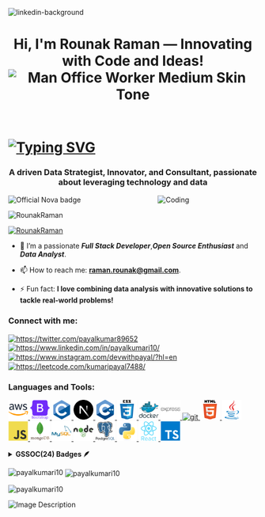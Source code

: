 
![linkedin-background](https://github.com/user-attachments/assets/3eb0523b-2532-4539-a66e-432ac29f454f)

<h1 align="center">Hi, I'm Rounak Raman — Innovating with Code and Ideas!<img src="https://raw.githubusercontent.com/Tarikul-Islam-Anik/Animated-Fluent-Emojis/master/Emojis/People%20with%20professions/Man%20Office%20Worker%20Medium%20Skin%20Tone.png" alt="Man Office Worker Medium Skin Tone" width="50" height="50" />&nbsp;</h1>
<h1>
 <a href="https://git.io/typing-svg"><img src="https://readme-typing-svg.herokuapp.com?font=Fira+Code&pause=1000&color=4EF7A1&width=435&lines=Transforming+Data+into+Ideas...%F0%9F%92%A1++" alt="Typing SVG" /></a>
</h1>

<h3 align="center"> A driven Data Strategist, Innovator, and Consultant, passionate about leveraging technology and data</h3>
<img  align="right" alt="Coding" width="40%" src="https://user-images.githubusercontent.com/74038190/235224431-e8c8c12e-6826-47f1-89fb-2ddad83b3abf.gif">

![Official Nova badge](https://github.com/user-attachments/assets/4624c050-1e38-4ce2-b6a1-edd89ad41d5f)



<p align="left"> <img src="https://komarev.com/ghpvc/?username=RounakRaman&label=Profile%20views&color=green&style=flat" alt="RounakRaman" /> </p>

<p align="left"> <a href="https://github.com/ryo-ma/github-profile-trophy"><img src="https://github-profile-trophy.vercel.app/?username=RounakRaman" alt="RounakRaman" /></a> </p>


- 🌱 I’m a passionate ***Full Stack Developer***,***Open Source Enthusiast*** and ***Data Analyst***.

- 📫 How to reach me: **raman.rounak@gmail.com**.

- ⚡ Fun fact: **I love combining data analysis with innovative solutions to tackle real-world problems!**

<h3 align="left">Connect with me:</h3>
<p align="left">
<a href="https://twitter.com/RounakRaman03?t=BfSe_NKl8jhhUliLTS5FHw&s=09" target="blank"><img align="center" src="https://raw.githubusercontent.com/rahuldkjain/github-profile-readme-generator/master/src/images/icons/Social/twitter.svg" alt="https://twitter.com/payalkumar89652" height="30" width="40" /></a>
<a href="https://linkedin.com/in/https://www.linkedin.com/in/payalkumari10/" target="blank"><img align="center" src="https://raw.githubusercontent.com/rahuldkjain/github-profile-readme-generator/master/src/images/icons/Social/linked-in-alt.svg" alt="https://www.linkedin.com/in/payalkumari10/" height="30" width="40" /></a>
<a href="https://instagram.com/https://www.instagram.com/devwithpayal/?hl=en" target="blank"><img align="center" src="https://raw.githubusercontent.com/rahuldkjain/github-profile-readme-generator/master/src/images/icons/Social/instagram.svg" alt="https://www.instagram.com/devwithpayal/?hl=en" height="30" width="40" /></a>
<a href="https://www.leetcode.com/https://leetcode.com/kumaripayal7488/" target="blank"><img align="center" src="https://raw.githubusercontent.com/rahuldkjain/github-profile-readme-generator/master/src/images/icons/Social/leet-code.svg" alt="https://leetcode.com/kumaripayal7488/" height="30" width="40" /></a>
</p>

<h3 align="left">Languages and Tools:</h3>
<p align="left"> <a href="https://aws.amazon.com" target="_blank" rel="noreferrer"> <img src="https://raw.githubusercontent.com/devicons/devicon/master/icons/amazonwebservices/amazonwebservices-original-wordmark.svg" alt="aws" width="40" height="40"/> </a> <a href="https://getbootstrap.com" target="_blank" rel="noreferrer"> <img src="https://raw.githubusercontent.com/devicons/devicon/master/icons/bootstrap/bootstrap-plain-wordmark.svg" alt="bootstrap" width="40" height="40"/> </a> <a href="https://www.cprogramming.com/" target="_blank" rel="noreferrer"> <img src="https://raw.githubusercontent.com/devicons/devicon/master/icons/c/c-original.svg" alt="c" width="40" height="40"/> </a> <a href="https://www.nextjsprogramming.com/" target="_blank" rel="noreferrer"> <img src="https://raw.githubusercontent.com/devicons/devicon/master/icons/nextjs/nextjs-original.svg" alt="c" width="40" height="40"/> </a> <a href="https://www.w3schools.com/java/" target="_blank" rel="noreferrer"> <img src="https://raw.githubusercontent.com/devicons/devicon/master/icons/cplusplus/cplusplus-original.svg" alt="cplusplus" width="40" height="40"/> </a> <a href="https://www.w3schools.com/css/" target="_blank" rel="noreferrer"> <img src="https://raw.githubusercontent.com/devicons/devicon/master/icons/css3/css3-original-wordmark.svg" alt="css3" width="40" height="40"/> </a> <a href="https://www.docker.com/" target="_blank" rel="noreferrer"> <img src="https://raw.githubusercontent.com/devicons/devicon/master/icons/docker/docker-original-wordmark.svg" alt="docker" width="40" height="40"/> </a> <a href="https://expressjs.com" target="_blank" rel="noreferrer"> <img src="https://raw.githubusercontent.com/devicons/devicon/master/icons/express/express-original-wordmark.svg" alt="express" width="40" height="40"/> </a> <a href="https://git-scm.com/" target="_blank" rel="noreferrer"> <img src="https://www.vectorlogo.zone/logos/git-scm/git-scm-icon.svg" alt="git" width="40" height="40"/> </a> <a href="https://www.w3.org/html/" target="_blank" rel="noreferrer"> <img src="https://raw.githubusercontent.com/devicons/devicon/master/icons/html5/html5-original-wordmark.svg" alt="html5" width="40" height="40"/> </a> <a href="https://www.java.com" target="_blank" rel="noreferrer"> <img src="https://raw.githubusercontent.com/devicons/devicon/master/icons/java/java-original.svg" alt="java" width="40" height="40"/> </a> <a href="https://developer.mozilla.org/en-US/docs/Web/JavaScript" target="_blank" rel="noreferrer"> <img src="https://raw.githubusercontent.com/devicons/devicon/master/icons/javascript/javascript-original.svg" alt="javascript" width="40" height="40"/> </a> <a href="https://www.mongodb.com/" target="_blank" rel="noreferrer"> <img src="https://raw.githubusercontent.com/devicons/devicon/master/icons/mongodb/mongodb-original-wordmark.svg" alt="mongodb" width="40" height="40"/> </a> <a href="https://www.mysql.com/" target="_blank" rel="noreferrer"> <img src="https://raw.githubusercontent.com/devicons/devicon/master/icons/mysql/mysql-original-wordmark.svg" alt="mysql" width="40" height="40"/> </a> <a href="https://nodejs.org" target="_blank" rel="noreferrer"> <img src="https://raw.githubusercontent.com/devicons/devicon/master/icons/nodejs/nodejs-original-wordmark.svg" alt="nodejs" width="40" height="40"/> </a> <a href="https://www.postgresql.org" target="_blank" rel="noreferrer"> <img src="https://raw.githubusercontent.com/devicons/devicon/master/icons/postgresql/postgresql-original-wordmark.svg" alt="postgresql" width="40" height="40"/> </a> <a href="https://www.python.org" target="_blank" rel="noreferrer"> <img src="https://raw.githubusercontent.com/devicons/devicon/master/icons/python/python-original.svg" alt="python" width="40" height="40"/> </a> <a href="https://reactjs.org/" target="_blank" rel="noreferrer"> <img src="https://raw.githubusercontent.com/devicons/devicon/master/icons/react/react-original-wordmark.svg" alt="react" width="40" height="40"/> </a> </a> <a href="https://spring.io/" target="_blank" rel="noreferrer"> </a> <a href="https://www.typescriptlang.org/" target="_blank" rel="noreferrer"> <img src="https://raw.githubusercontent.com/devicons/devicon/master/icons/typescript/typescript-original.svg" alt="typescript" width="40" height="40"/> </a> </p>

<details>	
 <summary><b>GSSOC(24) Badges 🪶</b></summary><br>
<div style='display:flex; align-items:center; gap: 10px;' align='center'><a href="https://gssoc.girlscript.tech/leaderboard">
<img src="https://raw.githubusercontent.com/girlscript/gssoc-website-new/main/public/badges/postman.png" width="100px" height="100px" />
 </a>
</div>
</details>

<p><img align="left" src="https://github-readme-stats.vercel.app/api/top-langs?username=payalkumari10&show_icons=true&locale=en&layout=compact" alt="payalkumari10" /></p>

<p>&nbsp;<img align="center" src="https://github-readme-stats.vercel.app/api?username=payalkumari10&show_icons=true&locale=en" alt="payalkumari10" /></p>

<p><img align="center" src="https://github-readme-streak-stats.herokuapp.com/?user=payalkumari10&" alt="payalkumari10" /></p>

<img src="https://media.licdn.com/dms/image/v2/D5622AQFsvdGjxBomRg/feedshare-shrink_2048_1536/feedshare-shrink_2048_1536/0/1724446531556?e=1727913600&v=beta&t=zMq2I1uJ51D8Up8Cm6Y6GnA20-5m5ZXuXgJFeA-tKlE" alt="Image Description" width="70%" height="70%">
